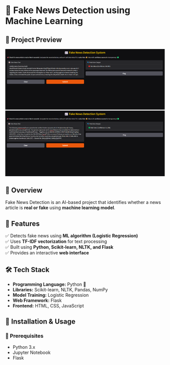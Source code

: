 # 📰 Fake News Detection using Machine Learning

## 📸 Project Preview  
![App Screenshot](images/fake.png)  
![App Screenshot](images/true.png)  

## 📖 Overview  
Fake News Detection is an AI-based project that identifies whether a news article is **real or fake** using **machine learning model**.  

## 🚀 Features  
✅ Detects fake news using **ML algorithm (Logistic Regression)**  
✅ Uses **TF-IDF vectorization** for text processing  
✅ Built using **Python, Scikit-learn, NLTK, and Flask**  
✅ Provides an interactive **web interface**  

## 🛠 Tech Stack  
- **Programming Language:** Python 🐍  
- **Libraries:** Scikit-learn, NLTK, Pandas, NumPy  
- **Model Training:** Logistic Regression 
- **Web Framework:** Flask  
- **Frontend:** HTML, CSS, JavaScript  

## 🔧 Installation & Usage  

### 📌 Prerequisites  
- Python 3.x  
- Jupyter Notebook  
- Flask  

